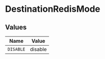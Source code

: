 # DestinationRedisMode


## Values

| Name      | Value     |
| --------- | --------- |
| `DISABLE` | disable   |